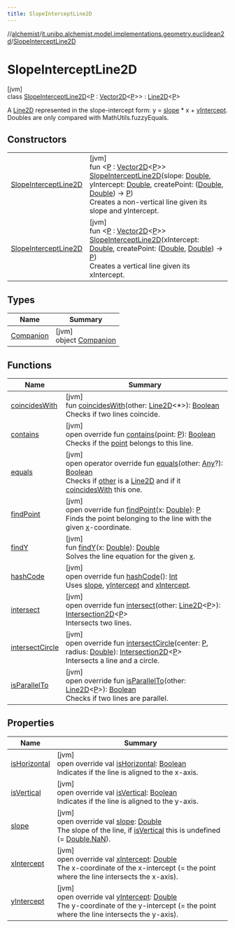 ```yaml
---
title: SlopeInterceptLine2D
---
```

//[alchemist](../../../index.html)/[it.unibo.alchemist.model.implementations.geometry.euclidean2d](../index.html)/[SlopeInterceptLine2D](index.html)



# SlopeInterceptLine2D



[jvm]\
class [SlopeInterceptLine2D](index.html)<[P](index.html) : [Vector2D](../../it.unibo.alchemist.model.interfaces.geometry/-vector2-d/index.html)<[P](index.html)>> : [Line2D](../../it.unibo.alchemist.model.interfaces.geometry.euclidean2d/-line2-d/index.html)<[P](index.html)> 

A [Line2D](../../it.unibo.alchemist.model.interfaces.geometry.euclidean2d/-line2-d/index.html) represented in the slope-intercept form: y = [slope](slope.html) * x + [yIntercept](y-intercept.html). Doubles are only compared with MathUtils.fuzzyEquals.



## Constructors


| | |
|---|---|
| [SlopeInterceptLine2D](-slope-intercept-line2-d.html) | [jvm]<br>fun <[P](index.html) : [Vector2D](../../it.unibo.alchemist.model.interfaces.geometry/-vector2-d/index.html)<[P](index.html)>> [SlopeInterceptLine2D](-slope-intercept-line2-d.html)(slope: [Double](https://kotlinlang.org/api/latest/jvm/stdlib/kotlin/-double/index.html), yIntercept: [Double](https://kotlinlang.org/api/latest/jvm/stdlib/kotlin/-double/index.html), createPoint: ([Double](https://kotlinlang.org/api/latest/jvm/stdlib/kotlin/-double/index.html), [Double](https://kotlinlang.org/api/latest/jvm/stdlib/kotlin/-double/index.html)) -> [P](index.html))<br>Creates a non-vertical line given its slope and yIntercept. |
| [SlopeInterceptLine2D](-slope-intercept-line2-d.html) | [jvm]<br>fun <[P](index.html) : [Vector2D](../../it.unibo.alchemist.model.interfaces.geometry/-vector2-d/index.html)<[P](index.html)>> [SlopeInterceptLine2D](-slope-intercept-line2-d.html)(xIntercept: [Double](https://kotlinlang.org/api/latest/jvm/stdlib/kotlin/-double/index.html), createPoint: ([Double](https://kotlinlang.org/api/latest/jvm/stdlib/kotlin/-double/index.html), [Double](https://kotlinlang.org/api/latest/jvm/stdlib/kotlin/-double/index.html)) -> [P](index.html))<br>Creates a vertical line given its xIntercept. |


## Types


| Name | Summary |
|---|---|
| [Companion](-companion/index.html) | [jvm]<br>object [Companion](-companion/index.html) |


## Functions


| Name | Summary |
|---|---|
| [coincidesWith](coincides-with.html) | [jvm]<br>fun [coincidesWith](coincides-with.html)(other: [Line2D](../../it.unibo.alchemist.model.interfaces.geometry.euclidean2d/-line2-d/index.html)<*>): [Boolean](https://kotlinlang.org/api/latest/jvm/stdlib/kotlin/-boolean/index.html)<br>Checks if two lines coincide. |
| [contains](contains.html) | [jvm]<br>open override fun [contains](contains.html)(point: [P](index.html)): [Boolean](https://kotlinlang.org/api/latest/jvm/stdlib/kotlin/-boolean/index.html)<br>Checks if the [point](contains.html) belongs to this line. |
| [equals](equals.html) | [jvm]<br>open operator override fun [equals](equals.html)(other: [Any](https://kotlinlang.org/api/latest/jvm/stdlib/kotlin/-any/index.html)?): [Boolean](https://kotlinlang.org/api/latest/jvm/stdlib/kotlin/-boolean/index.html)<br>Checks if [other](equals.html) is a [Line2D](../../it.unibo.alchemist.model.interfaces.geometry.euclidean2d/-line2-d/index.html) and if it [coincidesWith](coincides-with.html) this one. |
| [findPoint](find-point.html) | [jvm]<br>open override fun [findPoint](find-point.html)(x: [Double](https://kotlinlang.org/api/latest/jvm/stdlib/kotlin/-double/index.html)): [P](index.html)<br>Finds the point belonging to the line with the given [x](find-point.html)-coordinate. |
| [findY](find-y.html) | [jvm]<br>fun [findY](find-y.html)(x: [Double](https://kotlinlang.org/api/latest/jvm/stdlib/kotlin/-double/index.html)): [Double](https://kotlinlang.org/api/latest/jvm/stdlib/kotlin/-double/index.html)<br>Solves the line equation for the given [x](find-y.html). |
| [hashCode](hash-code.html) | [jvm]<br>open override fun [hashCode](hash-code.html)(): [Int](https://kotlinlang.org/api/latest/jvm/stdlib/kotlin/-int/index.html)<br>Uses [slope](slope.html), [yIntercept](y-intercept.html) and [xIntercept](x-intercept.html). |
| [intersect](intersect.html) | [jvm]<br>open override fun [intersect](intersect.html)(other: [Line2D](../../it.unibo.alchemist.model.interfaces.geometry.euclidean2d/-line2-d/index.html)<[P](index.html)>): [Intersection2D](../../it.unibo.alchemist.model.interfaces.geometry.euclidean2d/-intersection2-d/index.html)<[P](index.html)><br>Intersects two lines. |
| [intersectCircle](intersect-circle.html) | [jvm]<br>open override fun [intersectCircle](intersect-circle.html)(center: [P](index.html), radius: [Double](https://kotlinlang.org/api/latest/jvm/stdlib/kotlin/-double/index.html)): [Intersection2D](../../it.unibo.alchemist.model.interfaces.geometry.euclidean2d/-intersection2-d/index.html)<[P](index.html)><br>Intersects a line and a circle. |
| [isParallelTo](is-parallel-to.html) | [jvm]<br>open override fun [isParallelTo](is-parallel-to.html)(other: [Line2D](../../it.unibo.alchemist.model.interfaces.geometry.euclidean2d/-line2-d/index.html)<[P](index.html)>): [Boolean](https://kotlinlang.org/api/latest/jvm/stdlib/kotlin/-boolean/index.html)<br>Checks if two lines are parallel. |


## Properties


| Name | Summary |
|---|---|
| [isHorizontal](is-horizontal.html) | [jvm]<br>open override val [isHorizontal](is-horizontal.html): [Boolean](https://kotlinlang.org/api/latest/jvm/stdlib/kotlin/-boolean/index.html)<br>Indicates if the line is aligned to the x-axis. |
| [isVertical](is-vertical.html) | [jvm]<br>open override val [isVertical](is-vertical.html): [Boolean](https://kotlinlang.org/api/latest/jvm/stdlib/kotlin/-boolean/index.html)<br>Indicates if the line is aligned to the y-axis. |
| [slope](slope.html) | [jvm]<br>open override val [slope](slope.html): [Double](https://kotlinlang.org/api/latest/jvm/stdlib/kotlin/-double/index.html)<br>The slope of the line, if [isVertical](is-vertical.html) this is undefined (= [Double.NaN](https://kotlinlang.org/api/latest/jvm/stdlib/kotlin/-double/-na-n.html)). |
| [xIntercept](x-intercept.html) | [jvm]<br>open override val [xIntercept](x-intercept.html): [Double](https://kotlinlang.org/api/latest/jvm/stdlib/kotlin/-double/index.html)<br>The x-coordinate of the x-intercept (= the point where the line intersects the x-axis). |
| [yIntercept](y-intercept.html) | [jvm]<br>open override val [yIntercept](y-intercept.html): [Double](https://kotlinlang.org/api/latest/jvm/stdlib/kotlin/-double/index.html)<br>The y-coordinate of the y-intercept (= the point where the line intersects the y-axis). |

